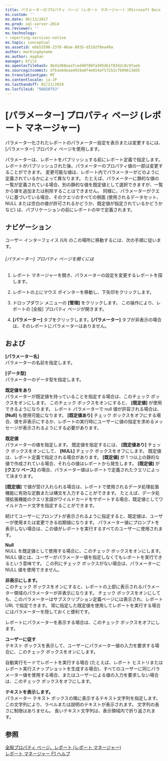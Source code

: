 ```yaml
---
title: パラメーターのプロパティ ページ (レポート マネージャー) |Microsoft Docs
ms.custom: ''
ms.date: 06/13/2017
ms.prod: sql-server-2014
ms.reviewer: ''
ms.technology:
- reporting-services-native
ms.topic: conceptual
ms.assetid: ebb53598-2378-46ae-8935-d5192f8ea49a
author: markingmyname
ms.author: maghan
manager: kfile
ms.openlocfilehash: 8b41d68eea7ced40f88fa505db1f8342c8c9faeb
ms.sourcegitcommit: dfb1e6deaa4919a0f4e654af57252cfb09613dd5
ms.translationtype: MT
ms.contentlocale: ja-JP
ms.lasthandoff: 02/11/2019
ms.locfileid: "56020753"
---
```

# <a name="parameters-properties-page-report-manager"></a>[パラメーター] プロパティ ページ (レポート マネージャー)
  パラメーター化されたレポートのパラメーター設定を表示または変更するには、[パラメーター] プロパティ ページを使用します。  
  
 パラメーターは、レポートをパブリッシュする前にレポート定義で指定します。 レポートがパブリッシュされた後、パラメーターのプロパティ値の一部は変更することができます。 変更可能な値は、レポート内でパラメーターがどのように定義されているかによって異なります。 たとえば、パラメーターに静的な値の一覧が定義されている場合、別の静的な値を既定値として選択できますが、一覧から値を追加または削除することはできません。 同様に、パラメーターがクエリに基づいている場合、そのクエリのすべての側面 (使用されるデータセット、NULL または空白の値が許可されるかどうか、既定値が指定されているかどうかなど) は、パブリケーションの前にレポートの中で定義されます。  
  
## <a name="navigation"></a>ナビゲーション  
 ユーザー インターフェイス (UI) のこの場所に移動するには、次の手順に従います。  
  
###### <a name="to-open-the-parameters-properties-page"></a>[パラメーター] プロパティ ページを開くには  
  
1.  レポート マネージャーを開き、パラメーターの設定を変更するレポートを探します。  
  
2.  レポートの上にマウス ポインターを移動し、下矢印をクリックします。  
  
3.  ドロップダウン メニューの **[管理]** をクリックします。 この操作により、レポートの [全般] プロパティ ページが開きます。  
  
4.  **[パラメーター]** タブをクリックします。**[パラメーター]** タブが非表示の場合は、そのレポートにパラメーターはありません。  
  
## <a name="options"></a>および  
 **[パラメーター名]**  
 パラメーターの名前を指定します。  
  
 **[データ型]**  
 パラメーターのデータ型を指定します。  
  
 **既定値をあり**  
 パラメーターが既定値を持っていることを指定する場合は、このチェック ボックスをオンにします。 このチェック ボックスをオンにすると、 **[既定値]** が使用できるようになります。 レポート パラメーターで null 値が許容される場合は、 **[Null]** も使用可能になります。 **[既定値あり]** チェック ボックスをオフにする場合、値を非表示にするか、レポートの実行時にユーザーに値の指定を求めるメッセージが表示されるようにする必要があります。  
  
 **既定値**  
 パラメーターの値を指定します。 既定値を指定するには、 **[既定値あり]** チェック ボックスをオンにして、 **[NULL]** チェック ボックスをオフにします。 既定値は、レポート定義で指定される場合があります。 **[既定値]** が 1 つ以上の静的な値で作成されている場合、それらの値はレポートから発生します。 **[既定値]** が **[クエリ ベース]** の場合、パラメーター値はレポートで定義されたクエリによって決まります。  
  
 **[既定値]** で値が受け入れられる場合は、レポートで使用されるデータ処理拡張機能に有効な定数または構文を入力することができます。 たとえば、データ処理拡張機能のクエリ言語がワイルドカードをサポートする場合、既定値としてワイルドカード文字を指定することができます。  
  
 続けてユーザーにプロンプトが表示されるように指定すると、既定値は、ユーザーが使用または変更できる初期値になります。 パラメーター値にプロンプトを表示しない場合は、この値がレポートを実行するすべてのユーザーに使用されます。  
  
 **Null**  
 NULL を既定値として使用する場合に、このチェック ボックスをオンにします。 NULL 値とは、ユーザーがパラメーター値を指定しなくてもレポートを実行できるという意味です。 この列にチェック ボックスがない場合は、パラメーターに NULL 値を使用できません。  
  
 **非表示にします。**  
 このチェック ボックスをオンにすると、レポートの上部に表示されるパラメーター領域のパラメーターが非表示になります。 チェック ボックスをオンにしても、このパラメーターはサブスクリプション定義ページには表示され、レポート URL で指定できます。 常に指定した既定値を使用してレポートを実行する場合にはパラメーターを隠しておくと便利です。  
  
 レポートにパラメーターを表示する場合は、このチェック ボックスをオフにします。  
  
 **ユーザーに促す**  
 テキスト ボックスを表示して、ユーザーにパラメーター値の入力を要求する場合に、このチェック ボックスをオンにします。  
  
 自動実行モードでレポートを実行する場合 (たとえば、レポート ヒストリまたはレポート実行スナップショットを生成する場合)、すべてのユーザーに同じパラメーター値を使用する場合、またはユーザーによる値の入力を要求しない場合は、このチェック ボックスをオフにします。  
  
 **テキストを表示します。**  
 パラメーター テキスト ボックスの隣に表示するテキスト文字列を指定します。 この文字列により、ラベルまたは説明のテキストが表示されます。 文字列の長さに制限はありません。 長いテキスト文字列は、表示領域内で折り返されます。  
  
## <a name="see-also"></a>参照  
 [全般プロパティ ページ、レポート &#40;レポート マネージャー&#41;](../../2014/reporting-services/general-properties-page-reports-report-manager.md)   
 [レポート マネージャー F1 ヘルプ](../../2014/reporting-services/report-manager-f1-help.md)  
  
  
